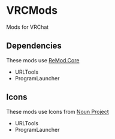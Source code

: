 # VRCMods
 Mods for VRChat

## Dependencies
 These mods use [ReMod.Core](https://github.com/RequiDev/ReMod.Core)
 - URLTools
 - ProgramLauncher

## Icons
 These mods use Icons from [Noun Project](https://thenounproject.com/)
 - URLTools
 - ProgramLauncher
